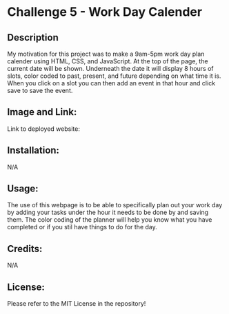 # Challenge 5 - Work Day Calender

## Description
My motivation for this project was to make a 9am-5pm work day plan calender using HTML, CSS, and JavaScript. At the top of the page, the current date will be shown. Underneath the date it will display 8 hours of slots, color coded to past, present, and future depending on what time it is. When you click on a slot you can then add an event in that hour and click save to save the event.

## Image and Link:

Link to deployed website: 

## Installation:
N/A

## Usage:
The use of this webpage is to be able to specifically plan out your work day by adding your tasks under the hour it needs to be done by and saving them. The color coding of the planner will help you know what you have completed or if you stil have things to do for the day.

## Credits:
N/A

## License:
Please refer to the MIT License in the repository!
